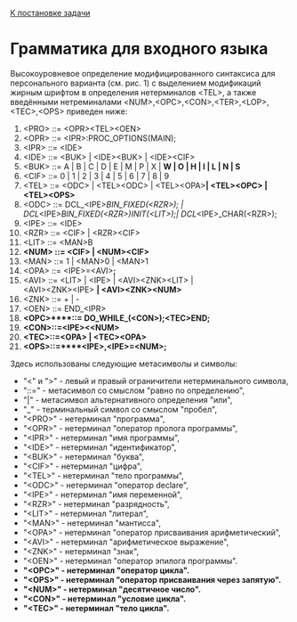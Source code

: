 [К постановке задачи](documnetation.md)
# Грамматика для входного языка
Высокоуровневое определение модифицированного синтаксиса для персонального варианта (см. рис. 1) с выделением модификаций жирным шрифтом в определения нетерминалов &lt;TEL&gt;, а также введёнными нетреминалами &lt;NUM&gt;,&lt;OPC&gt;,&lt;CON&gt;,&lt;TER&gt;,&lt;LOP&gt;,&lt;TEC&gt;,&lt;OPS&gt; приведен ниже:

1. &lt;PRO&gt; ::= &lt;OPR&gt;&lt;TEL&gt;&lt;OEN&gt;
2. &lt;OPR&gt; ::= &lt;IPR&gt;:PROC_OPTIONS(MAIN);
3. &lt;IPR&gt; ::= &lt;IDE&gt;
4. &lt;IDE&gt; ::= &lt;BUK&gt; | &lt;IDE&gt;&lt;BUK&gt; | &lt;IDE&gt;&lt;CIF&gt;
5. &lt;BUK&gt; ::= A | B | C | D | E | M | P | X | **W | O | H | I | L | N | S**
6. &lt;CIF&gt; ::= 0 | 1 | 2 | 3 | 4 | 5 | 6 | 7 | 8 | 9
7. &lt;TEL&gt; ::= &lt;ODC&gt; | &lt;TEL&gt;&lt;ODC&gt; | &lt;TEL&gt;&lt;OPA&gt;**| &lt;TEL&gt;&lt;OPC&gt; | &lt;TEL&gt;&lt;OPS&gt;**
8. &lt;ODC&gt; ::= DCL_&lt;IPE&gt;_BIN_FIXED(&lt;RZR&gt;); |  DCL_&lt;IPE&gt;_BIN_FIXED(&lt;RZR&gt;)INIT(&lt;LIT&gt;);| DCL_&lt;IPE&gt;_CHAR(&lt;RZR&gt;);
9. &lt;IPE&gt; ::= &lt;IDE&gt;
10. &lt;RZR&gt; ::= &lt;CIF&gt; | &lt;RZR&gt;&lt;CIF&gt;
11. &lt;LIT&gt; ::= &lt;MAN&gt;B
12. **&lt;NUM&gt; ::= &lt;CIF&gt; | &lt;NUM&gt;&lt;CIF&gt;**
13. &lt;MAN&gt; ::= 1 | &lt;MAN&gt;0 | &lt;MAN&gt;1
14. &lt;OPA&gt; ::= &lt;IPE&gt;=&lt;AVI&gt;**;**
15. &lt;AVI&gt; ::= &lt;LIT&gt; | &lt;IPE&gt; | &lt;AVI&gt;&lt;ZNK&gt;&lt;LIT&gt; |  
&lt;AVI&gt;&lt;ZNK&gt;&lt;IPE&gt; **| &lt;AVI&gt;&lt;ZNK&gt;&lt;NUM&gt;**
16. &lt;ZNK&gt; ::= + | -
17. &lt;OEN&gt; ::= END_&lt;IPR&gt;
18. **&lt;OPC&gt;****::= DO_WHILE_(&lt;CON&gt;);&lt;TEC&gt;END;**
19. **&lt;CON&gt;::=&lt;IPE&gt;&lt;&lt;NUM&gt;**
20. **&lt;TEC&gt;::=&lt;OPA&gt; | &lt;TEC&gt;&lt;OPA&gt;**
21. **&lt;OPS&gt;::=****&lt;IPE&gt;,&lt;IPE&gt;=&lt;NUM&gt;;**

Здесь использованы следующие метасимволы и символы:
- "&lt;" и "&gt;" - левый и правый ограничители нетерминального символа,
- "::=" - метасимвол со смыслом "равно по определению",
- "|" - метасимвол альтернативного определения "или",
- "_" - терминальный символ со смыслом "пробел",
- "&lt;PRO&gt;" - нетерминал "программа",
- "&lt;OPR&gt;" - нетерминал "оператор пролога программы",
- "&lt;IPR&gt;" - нетерминал "имя программы",
- "&lt;IDE&gt;" - нетерминал "идентификатор",
- "&lt;BUK&gt;" - нетерминал "буква",
- "&lt;CIF&gt;" - нетерминал "цифра",
- "&lt;TEL&gt;" - нетерминал "тело программы",
- "&lt;ODC&gt;" - нетерминал "оператор declare",
- "&lt;IPE&gt;" - нетерминал "имя переменной",
- "&lt;RZR&gt;" - нетерминал "разрядность",
- "&lt;LIT&gt;" - нетерминал "литерал",
- "&lt;MAN&gt;" - нетерминал "мантисса",
- "&lt;OPA&gt;" - нетерминал "оператор присваивания арифметический",
- "&lt;AVI&gt;" - нетерминал "арифметическое выражение",
- "&lt;ZNK&gt;" - нетерминал "знак",
- "&lt;OEN&gt;" - нетерминал "оператор эпилога программы".
- **"&lt;****OPC****&gt;" - нетерминал "оператор цикла".**
- **"&lt;****OPS****&gt;" - нетерминал "оператор присваивания через запятую".**
- **"&lt;****NUM****&gt;" - нетерминал "десятичное число".**
- **"&lt;****CON****&gt;" - нетерминал "условие цикла".**
- **"&lt;****TEC****&gt;" - нетерминал "тело цикла".**